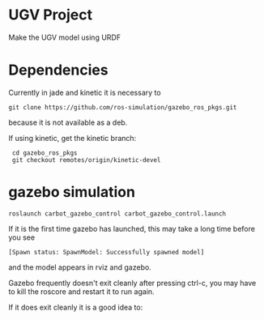 # UGV Project

Make the UGV model using URDF

# Dependencies

Currently in jade and kinetic it is necessary to

    git clone https://github.com/ros-simulation/gazebo_ros_pkgs.git

because it is not available as a deb.

If using kinetic, get the kinetic branch:

     cd gazebo_ros_pkgs
     git checkout remotes/origin/kinetic-devel

# gazebo simulation

    roslaunch carbot_gazebo_control carbot_gazebo_control.launch

If it is the first time gazebo has launched, this may take a long time before you see

    [Spawn status: SpawnModel: Successfully spawned model]

and the model appears in rviz and gazebo.

Gazebo frequently doesn't exit cleanly after pressing ctrl-c, you may have to kill the roscore and restart it to run again.

If it does exit cleanly it is a good idea to:
